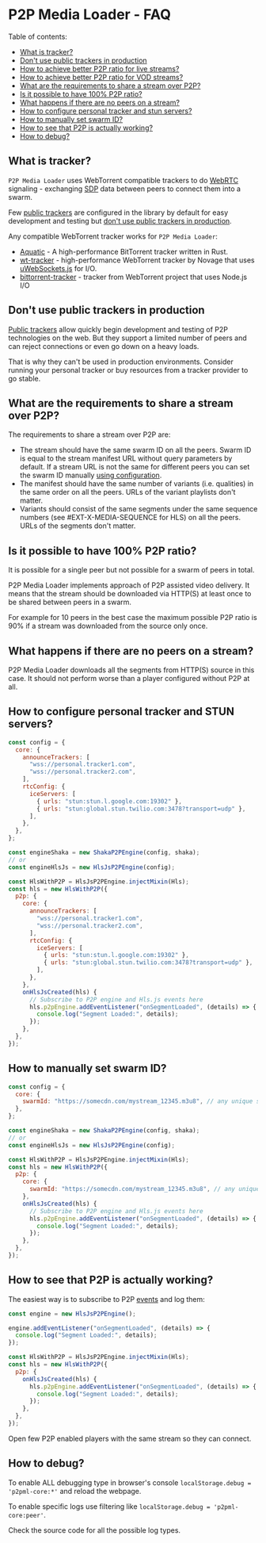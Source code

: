 # P2P Media Loader - FAQ

Table of contents:

- [What is tracker?](#what-is-tracker)
- [Don't use public trackers in production](#dont-use-public-trackers-in-production)
- [How to achieve better P2P ratio for live streams?](#how-to-achieve-better-p2p-ratio-for-live-streams)
- [How to achieve better P2P ratio for VOD streams?](#how-to-achieve-better-p2p-ratio-for-vod-streams)
- [What are the requirements to share a stream over P2P?](#what-are-the-requirements-to-share-a-stream-over-p2p)
- [Is it possible to have 100% P2P ratio?](#is-it-possible-to-have-100-p2p-ratio)
- [What happens if there are no peers on a stream?](#what-happens-if-there-are-no-peers-on-a-stream)
- [How to configure personal tracker and stun servers?](#how-to-configure-personal-tracker-and-stun-servers)
- [How to manually set swarm ID?](#how-to-manually-set-swarm-id)
- [How to see that P2P is actually working?](#how-to-see-that-p2p-is-actually-working)
- [How to debug?](#how-to-debug)

## What is tracker?

`P2P Media Loader` uses WebTorrent compatible trackers to do [WebRTC](https://en.wikipedia.org/wiki/WebRTC) signaling - exchanging [SDP](https://en.wikipedia.org/wiki/Session_Description_Protocol) data between peers to connect them into a swarm.

Few [public trackers](https://openwebtorrent.com/) are configured in the library by default for easy development and testing but [don't use public trackers in production](#dont-use-public-trackers-in-production).

Any compatible WebTorrent tracker works for `P2P Media Loader`:

- [Aquatic](https://github.com/greatest-ape/aquatic) - A high-performance BitTorrent tracker written in Rust.
- [wt-tracker](https://github.com/Novage/wt-tracker) - high-performance WebTorrent tracker by Novage that uses [uWebSockets.js](https://github.com/uNetworking/uWebSockets.js) for I/O.
- [bittorrent-tracker](https://github.com/webtorrent/bittorrent-tracker) - tracker from WebTorrent project that uses Node.js I/O

## Don't use public trackers in production

[Public trackers](https://openwebtorrent.com/) allow quickly begin development and testing of P2P technologies on the web.
But they support a limited number of peers and can reject connections or even go down on a heavy loads.

That is why they can't be used in production environments. Consider running your personal tracker or buy resources from a tracker provider to go stable.

## What are the requirements to share a stream over P2P?

The requirements to share a stream over P2P are:

- The stream should have the same swarm ID on all the peers. Swarm ID is equal to the stream manifest URL without query parameters by default. If a stream URL is not the same for different peers you can set the swarm ID manually [using configuration](#how-to-manually-set-swarm-id).
- The manifest should have the same number of variants (i.e. qualities) in the same order on all the peers. URLs of the variant playlists don't matter.
- Variants should consist of the same segments under the same sequence numbers (see #EXT-X-MEDIA-SEQUENCE for HLS) on all the peers. URLs of the segments don't matter.

## Is it possible to have 100% P2P ratio?

It is possible for a single peer but not possible for a swarm of peers in total.

P2P Media Loader implements approach of P2P assisted video delivery. It means that the stream should be downloaded via HTTP(S) at least once to be shared between peers in a swarm.

For example for 10 peers in the best case the maximum possible P2P ratio is 90% if a stream was downloaded from the source only once.

## What happens if there are no peers on a stream?

P2P Media Loader downloads all the segments from HTTP(S) source in this case. It should not perform worse than a player configured without P2P at all.

## How to configure personal tracker and STUN servers?

```javascript
const config = {
  core: {
    announceTrackers: [
      "wss://personal.tracker1.com",
      "wss://personal.tracker2.com",
    ],
    rtcConfig: {
      iceServers: [
        { urls: "stun:stun.l.google.com:19302" },
        { urls: "stun:global.stun.twilio.com:3478?transport=udp" },
      ],
    },
  },
};

const engineShaka = new ShakaP2PEngine(config, shaka);
// or
const engineHlsJs = new HlsJsP2PEngine(config);
```

```javascript
const HlsWithP2P = HlsJsP2PEngine.injectMixin(Hls);
const hls = new HlsWithP2P({
  p2p: {
    core: {
      announceTrackers: [
        "wss://personal.tracker1.com",
        "wss://personal.tracker2.com",
      ],
      rtcConfig: {
        iceServers: [
          { urls: "stun:stun.l.google.com:19302" },
          { urls: "stun:global.stun.twilio.com:3478?transport=udp" },
        ],
      },
    },
    onHlsJsCreated(hls) {
      // Subscribe to P2P engine and Hls.js events here
      hls.p2pEngine.addEventListener("onSegmentLoaded", (details) => {
        console.log("Segment Loaded:", details);
      });
    },
  },
});
```

## How to manually set swarm ID?

```javascript
const config = {
  core: {
    swarmId: "https://somecdn.com/mystream_12345.m3u8", // any unique string
  },
};

const engineShaka = new ShakaP2PEngine(config, shaka);
// or
const engineHlsJs = new HlsJsP2PEngine(config);
```

```javascript
const HlsWithP2P = HlsJsP2PEngine.injectMixin(Hls);
const hls = new HlsWithP2P({
  p2p: {
    core: {
      swarmId: "https://somecdn.com/mystream_12345.m3u8", // any unique string
    },
    onHlsJsCreated(hls) {
      // Subscribe to P2P engine and Hls.js events here
      hls.p2pEngine.addEventListener("onSegmentLoaded", (details) => {
        console.log("Segment Loaded:", details);
      });
    },
  },
});
```

## How to see that P2P is actually working?

The easiest way is to subscribe to P2P [events](https://novage.github.io/p2p-media-loader/docs/v2.1.0/types/p2p_media_loader_core.CoreEventMap.html) and log them:

```javascript
const engine = new HlsJsP2PEngine();

engine.addEventListener("onSegmentLoaded", (details) => {
  console.log("Segment Loaded:", details);
});
```

```javascript
const HlsWithP2P = HlsJsP2PEngine.injectMixin(Hls);
const hls = new HlsWithP2P({
  p2p: {
    onHlsJsCreated(hls) {
      hls.p2pEngine.addEventListener("onSegmentLoaded", (details) => {
        console.log("Segment Loaded:", details);
      });
    },
  },
});
```

Open few P2P enabled players with the same stream so they can connect.

## How to debug?

To enable ALL debugging type in browser's console `localStorage.debug = 'p2pml-core:*'` and reload the webpage.

To enable specific logs use filtering like `localStorage.debug = 'p2pml-core:peer'`.

Check the source code for all the possible log types.
